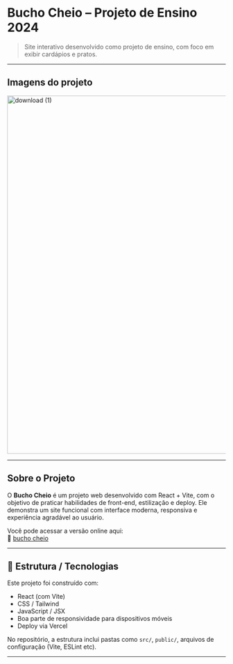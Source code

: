 # Bucho Cheio – Projeto de Ensino 2024

> Site interativo desenvolvido como projeto de ensino, com foco em exibir cardápios e pratos.

---
## Imagens do projeto

<img width="1326" height="825" alt="download (1)" src="https://github.com/user-attachments/assets/c57f239c-9f94-41f2-a0ed-98ef959a911d" />

---

## Sobre o Projeto

O **Bucho Cheio** é um projeto web desenvolvido com React + Vite, com o objetivo de praticar habilidades de front-end, estilização e deploy. Ele demonstra um site funcional com interface moderna, responsiva e experiência agradável ao usuário.

Você pode acessar a versão online aqui:  
🔗 [bucho cheio](https://projeto-de-ensino-2024.vercel.app/)

---

## 🧱 Estrutura / Tecnologias

Este projeto foi construído com:

- React (com Vite)  
- CSS / Tailwind 
- JavaScript / JSX  
- Boa parte de responsividade para dispositivos móveis  
- Deploy via Vercel  

No repositório, a estrutura inclui pastas como `src/`, `public/`, arquivos de configuração (Vite, ESLint etc).

---


